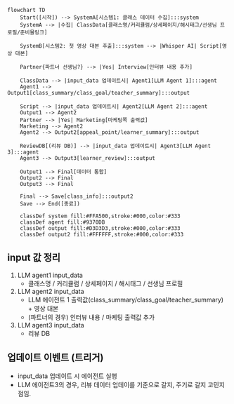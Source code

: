 ```mermaid
flowchart TD
    Start([시작]) --> SystemA[시스템1: 클래스 데이터 수집]:::system
    SystemA --> |수집| ClassData[클래스명/커리큘럼/상세페이지/해시태그/선생님 프로필/준비물링크]
    
    SystemB[시스템2: 첫 영상 대본 추출]:::system --> |Whisper AI| Script[영상 대본]
    
    Partner{파트너 선생님?} --> |Yes| Interview[인터뷰 내용 추가]
    
    ClassData --> |input_data 업데이트시| Agent1[LLM Agent 1]:::agent
    Agent1 --> Output1[class_summary/class_goal/teacher_summary]:::output
    
    Script --> |input_data 업데이트시| Agent2[LLM Agent 2]:::agent
    Output1 --> Agent2
    Partner --> |Yes| Marketing[마케팅쪽 출력값]
    Marketing --> Agent2
    Agent2 --> Output2[appeal_point/learner_summary]:::output
    
    ReviewDB[(리뷰 DB)] --> |input_data 업데이트시| Agent3[LLM Agent 3]:::agent
    Agent3 --> Output3[learner_review]:::output
    
    Output1 --> Final[데이터 통합]
    Output2 --> Final
    Output3 --> Final
    
    Final --> Save[class_info]:::output2
    Save --> End([종료])

    classDef system fill:#FFA500,stroke:#000,color:#333
    classDef agent fill:#9370DB
    classDef output fill:#D3D3D3,stroke:#000,color:#333
    classDef output2 fill:#FFFFFF,stroke:#000,color:#333
```

## input 값 정리
1. LLM agent1 input_data
    - 클래스명 / 커리큘럼 / 상세페이지 / 해시태그 / 선생님 프로필
2. LLM agent2 input_data
    - LLM 에이전트 1 출력값(class_summary/class_goal/teacher_summary) + 영상 대본
    - (파트너의 경우) 인터뷰 내용 / 마케팅 출력값 추가 
3. LLM agent3 input_data
    - 리뷰 DB

## 업데이트 이벤트 (트리거)
- input_data 업데이트 시 에이전트 실행
- LLM 에이전트3의 경우, 리뷰 데이터 업데이를 기준으로 갈지, 주기로 갈지 고민지점임.




